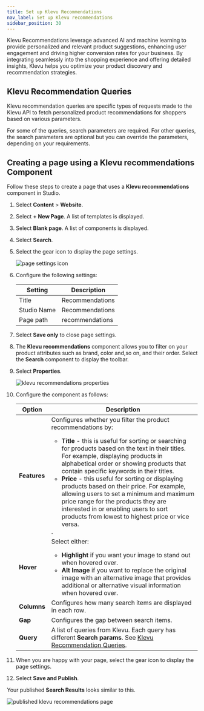 ```yaml
---
title: Set up Klevu Recommendations 
nav_label: Set up Klevu recommendations
sidebar_position: 30
---
```


Klevu Recommendations leverage advanced AI and machine learning to provide personalized and relevant product suggestions, enhancing user engagement and driving higher conversion rates for your business. By integrating seamlessly into the shopping experience and offering detailed insights, Klevu helps you optimize your product discovery and recommendation strategies.

## Klevu Recommendation Queries

Klevu recommendation queries are specific types of requests made to the Klevu API to fetch personalized product recommendations for shoppers based on various parameters. 
 
For some of the queries, search parameters are required. For other queries, the search parameters are optional but you can override the parameters, depending on your requirements.

## Creating a page using a Klevu recommendations Component

Follow these steps to create a page that uses a **Klevu recommendations** component in Studio.

1. Select **Content** > **Website**.
2. Select **+ New Page**. A list of templates is displayed.
3. Select **Blank page**. A list of components is displayed.
4. Select **Search**.
5. Select the gear icon to display the page settings.

    ![page settings icon](/assets/cxsgearicon.png)

6. Configure the following settings:

    | Setting | Description     |
    | --- |-----------------|
    | Title | Recommendations |
    | Studio Name | Recommendations |
    | Page path | recommendations |

7. Select **Save only** to close page settings.
8. The **Klevu recommendations** component allows you to filter on your product attributes such as brand, color and,so on, and their order. Select the **Search** component to display the toolbar. 
9. Select **Properties**.

    ![klevu recommendations properties](/assets/studio/klevu-recommendations-properties.png)

10. Configure the component as follows:

    | Option       | Description                                                                                                                                                                                                                                                                                                                                                                                                                                                                                                                                                                                                                |
    |--------------|----------------------------------------------------------------------------------------------------------------------------------------------------------------------------------------------------------------------------------------------------------------------------------------------------------------------------------------------------------------------------------------------------------------------------------------------------------------------------------------------------------------------------------------------------------------------------------------------------------------------------|
    | **Features** | Configures whether you filter the product recommendations by: <ul><li>**Title** - this is useful for sorting or searching for products based on the text in their titles. For example, displaying products in alphabetical order or showing products that contain specific keywords in their titles.</li><li>**Price** - this useful for sorting or displaying products based on their price. For example, allowing users to set a minimum and maximum price range for the products they are interested in or enabling users to sort products from lowest to highest price or vice versa.</li></ul>. |
    | **Hover** | Select either: <ul><li>**Highlight** if you want your image to stand out when hovered over.</li><li>**Alt Image** if you want to replace the original image with an alternative image that provides additional or alternative visual information when hovered over.</li></ul> |
    | **Columns**  | Configures how many search items are displayed in each row.                                                                                                                                                                                                                                                                                                                                                                                                                                                                                                                                                                |
    | **Gap**      | Configures the gap between search items.                                                                                                                                                                                                                                                                                                                                                                                                                                                                                                                                                                                   |
    | **Query** | A list of queries from Klevu. Each query has different **Search params**. See [Klevu Recommendation Queries](#klevu-recommendation-queries).                                                                                                                                                                                                                                                                                                                                                                                                                                                                               |

12. When you are happy with your page, select the gear icon to display the page settings.
13. Select **Save and Publish**.

Your published **Search Results** looks similar to this.

![published klevu recommendations page](/assets/studio/klevu-recommendations-example.png)





